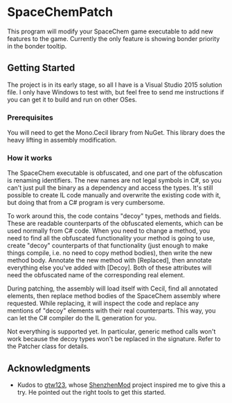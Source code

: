 # SpaceChemPatch

This program will modify your SpaceChem game executable to add new features to the game. Currently the only feature is showing bonder priority in the bonder tooltip.

## Getting Started

The project is in its early stage, so all I have is a Visual Studio 2015 solution file. I only have Windows to test with, but feel free to send me instructions if you can get it to build and run on other OSes.

### Prerequisites

You will need to get the Mono.Cecil library from NuGet. This library does the heavy lifting in assembly modification.

### How it works

The SpaceChem executable is obfuscated, and one part of the obfuscation is renaming identifiers. The new names are not legal symbols in C#, so you can't just pull the binary as a dependency and access the types. It's still possible to create IL code manually and overwrite the existing code with it, but doing that from a C# program is very cumbersome.

To work around this, the code contains "decoy" types, methods and fields. These are readable counterparts of the obfuscated elements, which can be used normally from C# code. When you need to change a method, you need to find all the obfuscated functionality your method is going to use, create "decoy" counterparts of that functionality (just enough to make things compile, i.e. no need to copy method bodies), then write the new method body. Annotate the new method with \[Replaced\], then annotate everything else you've added with \[Decoy\]. Both of these attributes will need the obfuscated name of the corresponding real element.

During patching, the assembly will load itself with Cecil, find all annotated elements, then replace method bodies of the SpaceChem assembly where requested. While replacing, it will inspect the code and replace any mentions of "decoy" elements with their real counterparts. This way, you can let the C# compiler do the IL generation for you.

Not everything is supported yet. In particular, generic method calls won't work because the decoy types won't be replaced in the signature. Refer to the Patcher class for details.

## Acknowledgments

* Kudos to [gtw123](https://github.com/gtw123), whose [ShenzhenMod](https://github.com/gtw123/ShenzhenMod) project inspired me to give this a try. He pointed out the right tools to get this started.
